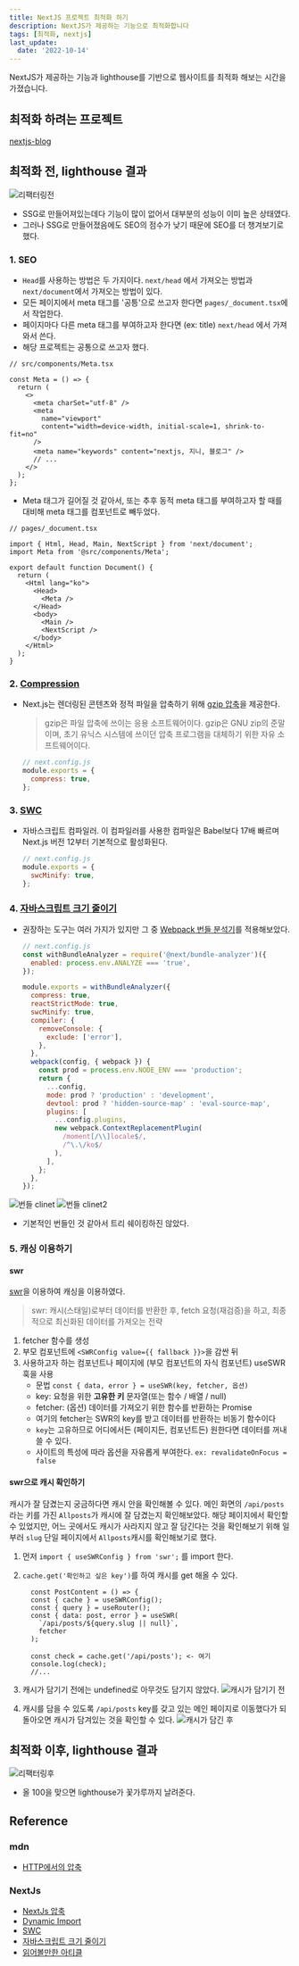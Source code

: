 ```yaml
---
title: NextJS 프로젝트 최적화 하기
description: NextJS가 제공하는 기능으로 최적화합니다
tags: [최적화, nextjs]
last_update:
  date: '2022-10-14'
---
```


NextJS가 제공하는 기능과 lighthouse를 기반으로 웹사이트를 최적화 해보는 시간을 가졌습니다.

<!--truncate-->

## 최적화 하려는 프로젝트

[nextjs-blog](nextjs-blog-challenge.vercel.app)

## 최적화 전, lighthouse 결과

![리팩터링전](./before-refactor.png)

- SSG로 만들어져있는데다 기능이 많이 없어서 대부분의 성능이 이미 높은 상태였다.
- 그러나 SSG로 만들어졌음에도 SEO의 점수가 낮기 때문에 SEO를 더 챙겨보기로 했다.

### 1. SEO

- `Head`를 사용하는 방법은 두 가지이다. `next/head` 에서 가져오는 방법과 `next/document`에서 가져오는 방법이 있다.
- 모든 페이지에서 meta 태그를 '공틍'으로 쓰고자 한다면 `pages/_document.tsx`에서 작업한다.
- 페이지마다 다른 meta 태그를 부여하고자 한다면 (ex: title) `next/head` 에서 가져와서 쓴다.
- 해당 프로젝트는 공통으로 쓰고자 했다.

```tsx
// src/components/Meta.tsx

const Meta = () => {
  return (
    <>
      <meta charSet="utf-8" />
      <meta
        name="viewport"
        content="width=device-width, initial-scale=1, shrink-to-fit=no"
      />
      <meta name="keywords" content="nextjs, 지니, 블로그" />
      // ...
    </>
  );
};
```

- Meta 태그가 길어질 것 같아서, 또는 추후 동적 meta 태그를 부여하고자 할 때를 대비해 meta 태그를 컴포넌트로 빼두었다.

```tsx
// pages/_document.tsx

import { Html, Head, Main, NextScript } from 'next/document';
import Meta from '@src/components/Meta';

export default function Document() {
  return (
    <Html lang="ko">
      <Head>
        <Meta />
      </Head>
      <body>
        <Main />
        <NextScript />
      </body>
    </Html>
  );
}
```

### 2. [Compression](https://nextjs.org/docs/api-reference/next.config.js/compression)

- Next.js는 렌더링된 콘텐츠와 정적 파일을 압축하기 위해 [gzip 압축](https://www.rfc-editor.org/rfc/rfc6713#section-3)을 제공한다.

  > gzip은 파일 압축에 쓰이는 응용 소프트웨어이다. gzip은 GNU zip의 준말이며, 초기 유닉스 시스템에 쓰이던 압축 프로그램을 대체하기 위한 자유 소프트웨어이다.

  ```js
  // next.config.js
  module.exports = {
    compress: true,
  };
  ```

### 3. [SWC](https://nextjs.org/docs/advanced-features/compiler)

- 자바스크립트 컴파일러. 이 컴파일러를 사용한 컴파일은 Babel보다 17배 빠르며 Next.js 버전 12부터 기본적으로 활성화된다.

  ```js
  // next.config.js
  module.exports = {
    swcMinify: true,
  };
  ```

### 4. [자바스크립트 크기 줄이기](https://nextjs.org/docs/going-to-production#reducing-javascript-size)

- 권장하는 도구는 여러 가지가 있지만 그 중 [Webpack 번들 분석기](https://github.com/vercel/next.js/tree/canary/packages/next-bundle-analyzer)를 적용해보았다.

  ```js
  // next.config.js
  const withBundleAnalyzer = require('@next/bundle-analyzer')({
    enabled: process.env.ANALYZE === 'true',
  });

  module.exports = withBundleAnalyzer({
    compress: true,
    reactStrictMode: true,
    swcMinify: true,
    compiler: {
      removeConsole: {
        exclude: ['error'],
      },
    },
    webpack(config, { webpack }) {
      const prod = process.env.NODE_ENV === 'production';
      return {
        ...config,
        mode: prod ? 'production' : 'development',
        devtool: prod ? 'hidden-source-map' : 'eval-source-map',
        plugins: [
          ...config.plugins,
          new webpack.ContextReplacementPlugin(
            /moment[/\\]locale$/,
            /^\.\/ko$/
          ),
        ],
      };
    },
  });
  ```

![번들 clinet](./bundle.png)
![번들 clinet2](./bundle2.png)

- 기본적인 번들인 것 같아서 트리 쉐이킹하진 않았다.

### 5. 캐싱 이용하기

#### swr

[swr](https://swr.vercel.app/ko)을 이용하여 캐싱을 이용하였다.

> swr: 캐시(스태일)로부터 데이터를 반환한 후, fetch 요청(재검증)을 하고, 최종적으로 최신화된 데이터를 가져오는 전략

1. fetcher 함수를 생성
2. 부모 컴포넌트에 `<SWRConfig value={{ fallback }}>`을 감싼 뒤
3. 사용하고자 하는 컴포넌트나 페이지에 (부모 컴포넌트의 자식 컴포넌트) useSWR 훅을 사용
   - 문법 `const { data, error } = useSWR(key, fetcher, 옵션)`
   - key: 요청을 위한 **고유한 키** 문자열(또는 함수 / 배열 / null)
   - fetcher: (옵션) 데이터를 가져오기 위한 함수를 반환하는 Promise
   - 여기의 fetcher는 SWR의 key를 받고 데이터를 반환하는 비동기 함수이다
   - `key`는 고유하므로 어디에서든 (페이지든, 컴포넌트든) 원한다면 데이터를 꺼내쓸 수 있다.
   - 사이트의 특성에 따라 옵션을 자유롭게 부여한다. `ex: revalidateOnFocus = false`

#### swr으로 캐시 확인하기

캐시가 잘 담겼는지 궁금하다면 캐시 안을 확인해볼 수 있다.
메인 화면의 `/api/posts`라는 키를 가진 `Allposts`가 캐시에 잘 담겼는지 확인해보았다. 해당 페이지에서 확인할 수 있었지만, 어느 곳에서도 캐시가 사라지지 않고 잘 담긴다는 것을 확인해보기 위해 일부러 `slug` 단일 페이지에서 `Allposts`캐시를 확인해보기로 했다.

1. 먼저 `import { useSWRConfig } from 'swr';` 를 import 한다.
2. `cache.get('확인하고 싶은 key')`를 하여 캐시를 get 해올 수 있다.

   ```tsx
     const PostContent = () => {
     const { cache } = useSWRConfig();
     const { query } = useRouter();
     const { data: post, error } = useSWR(
       `/api/posts/${query.slug || null}`,
       fetcher
     );

     const check = cache.get('/api/posts'); <- 여기
     console.log(check);
     //...
   ```

3. 캐시가 담기기 전에는 undefined로 아무것도 담기지 않았다.
   ![캐시가 담기기 전](./cashetest1.png)
4. 캐시를 담을 수 있도록 `/api/posts` key를 갖고 있는 메인 페이지로 이동했다가 되돌아오면 캐시가 담겨있는 것을 확인할 수 있다.
   ![캐시가 담긴 후](./cashetest2.png)

## 최적화 이후, lighthouse 결과

![리팩터링후](./after-refactor.png)

- 올 100을 맞으면 lighthouse가 꽃가루까지 날려준다.

## Reference

### mdn

- [HTTP에서의 압축](https://developer.mozilla.org/ko/docs/Web/HTTP/Compression)

### NextJs

- [NextJs 압축](https://nextjs.org/docs/api-reference/next.config.js/compression)
- [Dynamic Import](https://nextjs.org/docs/advanced-features/dynamic-import)
- [SWC](https://nextjs.org/docs/advanced-features/compiler)
- [자바스크립트 크기 줄이기](https://nextjs.org/docs/going-to-production#reducing-javascript-size)
- [읽어볼만한 아티클](https://www.patterns.dev/posts/nextjs-casestudy/)
